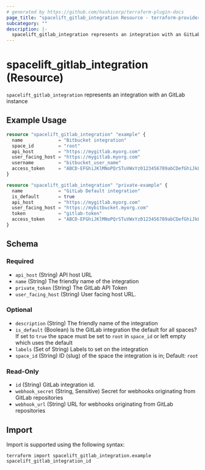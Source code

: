 ```yaml
---
# generated by https://github.com/hashicorp/terraform-plugin-docs
page_title: "spacelift_gitlab_integration Resource - terraform-provider-spacelift"
subcategory: ""
description: |-
  spacelift_gitlab_integration represents an integration with an GitLab instance
---
```


# spacelift_gitlab_integration (Resource)

`spacelift_gitlab_integration` represents an integration with an GitLab instance

## Example Usage

```terraform
resource "spacelift_gitlab_integration" "example" {
  name             = "Bitbucket integration"
  space_id         = "root"
  api_host         = "https://mygitlab.myorg.com"
  user_facing_host = "https://mygitlab.myorg.com"
  username         = "bitbucket_user_name"
  access_token     = "ABCD-EFGhiJKlMNoPQrSTuVWxYz0123456789abCDefGhiJkL"
}

resource "spacelift_gitlab_integration" "private-example" {
  name             = "GitLab Default integration"
  is_default       = true
  api_host         = "https://mygitlab.myorg.com"
  user_facing_host = "https://mybitbucket.myorg.com"
  token            = "gitlab-token"
  access_token     = "ABCD-EFGhiJKlMNoPQrSTuVWxYz0123456789abCDefGhiJkL"
}
```

<!-- schema generated by tfplugindocs -->
## Schema

### Required

- `api_host` (String) API host URL
- `name` (String) The friendly name of the integration
- `private_token` (String) The GitLab API Token
- `user_facing_host` (String) User facing host URL.

### Optional

- `description` (String) The friendly name of the integration
- `is_default` (Boolean) Is the GitLab integration the default for all spaces? If set to `true` the space must be set to `root` in `space_id` or left empty which uses the default
- `labels` (Set of String) Labels to set on the integration
- `space_id` (String) ID (slug) of the space the integration is in; Default: `root`

### Read-Only

- `id` (String) GitLab integration id.
- `webhook_secret` (String, Sensitive) Secret for webhooks originating from GitLab repositories
- `webhook_url` (String) URL for webhooks originating from GitLab repositories

## Import

Import is supported using the following syntax:

```shell
terraform import spacelift_gitlab_integration.example spacelift_gitlab_integration_id
```
